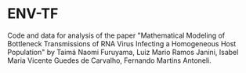 # ENV-TF
Code and data for analysis of the paper "Mathematical Modeling of Bottleneck Transmissions of RNA Virus Infecting a Homogeneous Host Population" by Taimá Naomi Furuyama, Luiz Mario Ramos Janini, Isabel Maria Vicente Guedes de Carvalho, Fernando Martins Antoneli.
